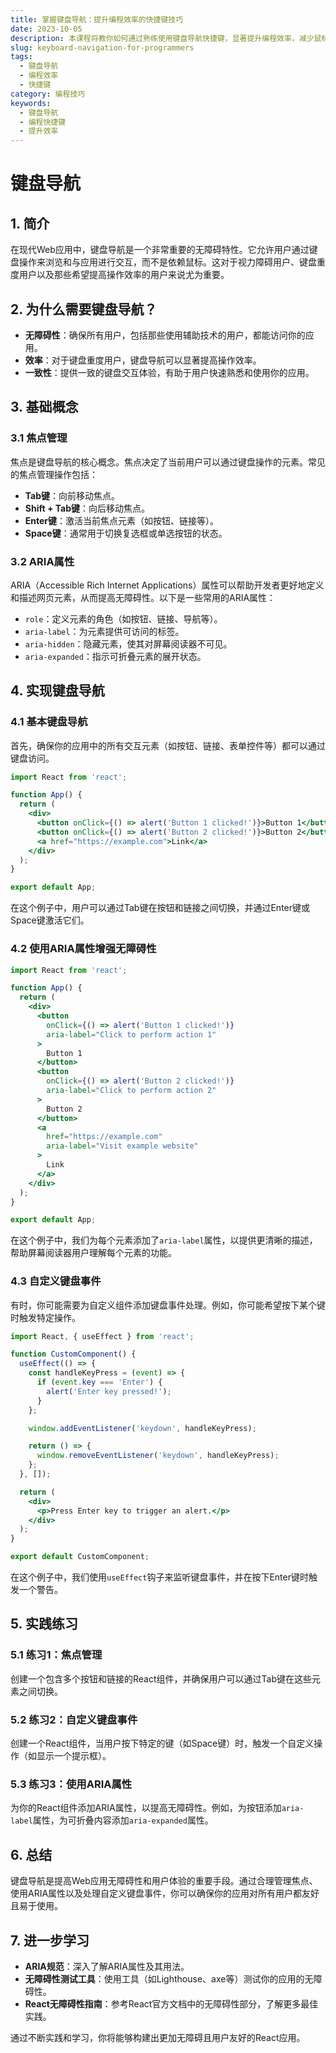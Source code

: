 ```yaml
---
title: 掌握键盘导航：提升编程效率的快捷键技巧
date: 2023-10-05
description: 本课程将教你如何通过熟练使用键盘导航快捷键，显著提升编程效率，减少鼠标操作，使你的工作流程更加流畅。
slug: keyboard-navigation-for-programmers
tags:
  - 键盘导航
  - 编程效率
  - 快捷键
category: 编程技巧
keywords:
  - 键盘导航
  - 编程快捷键
  - 提升效率
---
```


# 键盘导航

## 1. 简介

在现代Web应用中，键盘导航是一个非常重要的无障碍特性。它允许用户通过键盘操作来浏览和与应用进行交互，而不是依赖鼠标。这对于视力障碍用户、键盘重度用户以及那些希望提高操作效率的用户来说尤为重要。

## 2. 为什么需要键盘导航？

- **无障碍性**：确保所有用户，包括那些使用辅助技术的用户，都能访问你的应用。
- **效率**：对于键盘重度用户，键盘导航可以显著提高操作效率。
- **一致性**：提供一致的键盘交互体验，有助于用户快速熟悉和使用你的应用。

## 3. 基础概念

### 3.1 焦点管理

焦点是键盘导航的核心概念。焦点决定了当前用户可以通过键盘操作的元素。常见的焦点管理操作包括：

- **Tab键**：向前移动焦点。
- **Shift + Tab键**：向后移动焦点。
- **Enter键**：激活当前焦点元素（如按钮、链接等）。
- **Space键**：通常用于切换复选框或单选按钮的状态。

### 3.2 ARIA属性

ARIA（Accessible Rich Internet Applications）属性可以帮助开发者更好地定义和描述网页元素，从而提高无障碍性。以下是一些常用的ARIA属性：

- `role`：定义元素的角色（如按钮、链接、导航等）。
- `aria-label`：为元素提供可访问的标签。
- `aria-hidden`：隐藏元素，使其对屏幕阅读器不可见。
- `aria-expanded`：指示可折叠元素的展开状态。

## 4. 实现键盘导航

### 4.1 基本键盘导航

首先，确保你的应用中的所有交互元素（如按钮、链接、表单控件等）都可以通过键盘访问。

```jsx
import React from 'react';

function App() {
  return (
    <div>
      <button onClick={() => alert('Button 1 clicked!')}>Button 1</button>
      <button onClick={() => alert('Button 2 clicked!')}>Button 2</button>
      <a href="https://example.com">Link</a>
    </div>
  );
}

export default App;
```

在这个例子中，用户可以通过Tab键在按钮和链接之间切换，并通过Enter键或Space键激活它们。

### 4.2 使用ARIA属性增强无障碍性

```jsx
import React from 'react';

function App() {
  return (
    <div>
      <button 
        onClick={() => alert('Button 1 clicked!')}
        aria-label="Click to perform action 1"
      >
        Button 1
      </button>
      <button 
        onClick={() => alert('Button 2 clicked!')}
        aria-label="Click to perform action 2"
      >
        Button 2
      </button>
      <a 
        href="https://example.com"
        aria-label="Visit example website"
      >
        Link
      </a>
    </div>
  );
}

export default App;
```

在这个例子中，我们为每个元素添加了`aria-label`属性，以提供更清晰的描述，帮助屏幕阅读器用户理解每个元素的功能。

### 4.3 自定义键盘事件

有时，你可能需要为自定义组件添加键盘事件处理。例如，你可能希望按下某个键时触发特定操作。

```jsx
import React, { useEffect } from 'react';

function CustomComponent() {
  useEffect(() => {
    const handleKeyPress = (event) => {
      if (event.key === 'Enter') {
        alert('Enter key pressed!');
      }
    };

    window.addEventListener('keydown', handleKeyPress);

    return () => {
      window.removeEventListener('keydown', handleKeyPress);
    };
  }, []);

  return (
    <div>
      <p>Press Enter key to trigger an alert.</p>
    </div>
  );
}

export default CustomComponent;
```

在这个例子中，我们使用`useEffect`钩子来监听键盘事件，并在按下Enter键时触发一个警告。

## 5. 实践练习

### 5.1 练习1：焦点管理

创建一个包含多个按钮和链接的React组件，并确保用户可以通过Tab键在这些元素之间切换。

### 5.2 练习2：自定义键盘事件

创建一个React组件，当用户按下特定的键（如Space键）时，触发一个自定义操作（如显示一个提示框）。

### 5.3 练习3：使用ARIA属性

为你的React组件添加ARIA属性，以提高无障碍性。例如，为按钮添加`aria-label`属性，为可折叠内容添加`aria-expanded`属性。

## 6. 总结

键盘导航是提高Web应用无障碍性和用户体验的重要手段。通过合理管理焦点、使用ARIA属性以及处理自定义键盘事件，你可以确保你的应用对所有用户都友好且易于使用。

## 7. 进一步学习

- **ARIA规范**：深入了解ARIA属性及其用法。
- **无障碍性测试工具**：使用工具（如Lighthouse、axe等）测试你的应用的无障碍性。
- **React无障碍性指南**：参考React官方文档中的无障碍性部分，了解更多最佳实践。

通过不断实践和学习，你将能够构建出更加无障碍且用户友好的React应用。